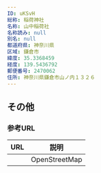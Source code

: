 ```yaml
---
ID: uKSvH
総称: 稲荷神社
名称: 山中稲荷社
名称読み: null
別名: null
都道府県: 神奈川県
区域: 鎌倉市
緯度: 35.3368459
経度: 139.5436792
郵便番号: 2470062
住所: 神奈川県鎌倉市山ノ内１３２６
---
```


## その他

### 参考URL

| URL | 説明          |
| --- | ------------- |
|     | OpenStreetMap |

